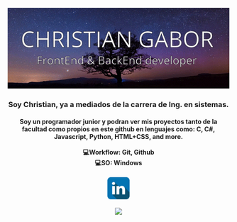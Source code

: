 <p align="center">
  <img src="banner.gif">
</p>
<h3 align="center">Soy Christian, ya a mediados de la carrera de Ing. en sistemas.</h3>
<h4 align="center">Soy un programador junior y podran ver mis proyectos tanto de la facultad como propios en este github en lenguajes como: C, C#, Javascript, Python, HTML+CSS, and more.<br><br>
💻Workflow: Git, Github
<br>
💻SO: Windows
</h4>
<p align="center">
  <a target="_blank" href="https://www.linkedin.com/in/christian-gabor-delli-carri"><img src="linkedinIco.png" height="50px"></a>  
</p>

<p align="center">
<a href="https://github.com/anuraghazra/github-readme-stats">
  <img align="center" src="https://github-readme-stats.vercel.app/api/top-langs/?username=ChrisNGDC&layout=compact" />
</a>
</p>

